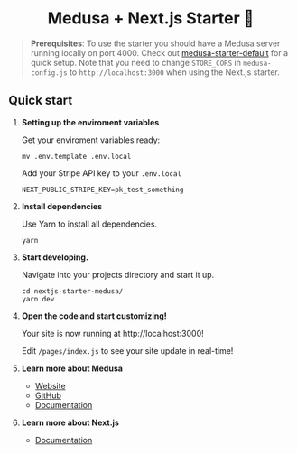 <h1 align="center">
  Medusa + Next.js Starter 🚀
</h1>

> **Prerequisites**: To use the starter you should have a Medusa server running locally on port 4000. Check out [medusa-starter-default](https://github.com/medusajs/medusa-starter-default) for a quick setup. Note that you need to change `STORE_CORS` in `medusa-config.js` to `http://localhost:3000` when using the Next.js starter.

## Quick start

1. **Setting up the enviroment variables**

    Get your enviroment variables ready:

    ```shell
    mv .env.template .env.local
    ```

    Add your Stripe API key to your `.env.local`


    ```
    NEXT_PUBLIC_STRIPE_KEY=pk_test_something
    ```

2.  **Install dependencies**

    Use Yarn to install all dependencies.

    ```shell
    yarn
    ```

3.  **Start developing.**

    Navigate into your projects directory and start it up.

    ```shell
    cd nextjs-starter-medusa/
    yarn dev
    ```

4.  **Open the code and start customizing!**

    Your site is now running at http://localhost:3000!

    Edit `/pages/index.js` to see your site update in real-time!

5.  **Learn more about Medusa**

    - [Website](https://www.medusa-commerce.com/)
    - [GitHub](https://github.com/medusajs)
    - [Documentation](https://docs.medusa-commerce.com/)

6.  **Learn more about Next.js**

    - [Documentation](https://nextjs.org/docs)
